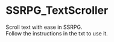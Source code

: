 # SSRPG_TextScroller
Scroll text with ease in SSRPG.  
Follow the instructions in the txt to use it.
